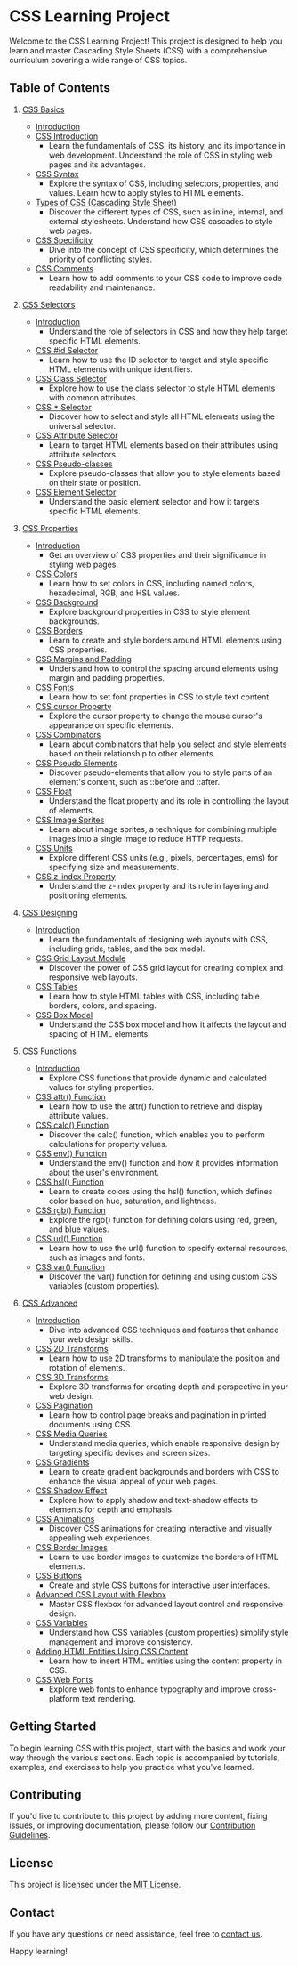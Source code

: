 # CSS Learning Project

Welcome to the CSS Learning Project! This project is designed to help you learn and master Cascading Style Sheets (CSS) with a comprehensive curriculum covering a wide range of CSS topics.

## Table of Contents

1. [CSS Basics](#css-basics)
   - [Introduction](#introduction)
   - [CSS Introduction](#css-introduction)
     - Learn the fundamentals of CSS, its history, and its importance in web development. Understand the role of CSS in styling web pages and its advantages.
   - [CSS Syntax](#css-syntax)
     - Explore the syntax of CSS, including selectors, properties, and values. Learn how to apply styles to HTML elements.
   - [Types of CSS (Cascading Style Sheet)](#types-of-css)
     - Discover the different types of CSS, such as inline, internal, and external stylesheets. Understand how CSS cascades to style web pages.
   - [CSS Specificity](#css-specificity)
     - Dive into the concept of CSS specificity, which determines the priority of conflicting styles.
   - [CSS Comments](#css-comments)
     - Learn how to add comments to your CSS code to improve code readability and maintenance.

2. [CSS Selectors](#css-selectors)
   - [Introduction](#introduction)
     - Understand the role of selectors in CSS and how they help target specific HTML elements.
   - [CSS #id Selector](#css-id-selector)
     - Learn how to use the ID selector to target and style specific HTML elements with unique identifiers.
   - [CSS Class Selector](#css-class-selector)
     - Explore how to use the class selector to style HTML elements with common attributes.
   - [CSS * Selector](#css-all-selector)
     - Discover how to select and style all HTML elements using the universal selector.
   - [CSS Attribute Selector](#css-attribute-selector)
     - Learn to target HTML elements based on their attributes using attribute selectors.
   - [CSS Pseudo-classes](#css-pseudo-classes)
     - Explore pseudo-classes that allow you to style elements based on their state or position.
   - [CSS Element Selector](#css-element-selector)
     - Understand the basic element selector and how it targets specific HTML elements.

3. [CSS Properties](#css-properties)
   - [Introduction](#introduction)
     - Get an overview of CSS properties and their significance in styling web pages.
   - [CSS Colors](#css-colors)
     - Learn how to set colors in CSS, including named colors, hexadecimal, RGB, and HSL values.
   - [CSS Background](#css-background)
     - Explore background properties in CSS to style element backgrounds.
   - [CSS Borders](#css-borders)
     - Learn to create and style borders around HTML elements using CSS properties.
   - [CSS Margins and Padding](#css-margins-and-padding)
     - Understand how to control the spacing around elements using margin and padding properties.
   - [CSS Fonts](#css-fonts)
     - Learn how to set font properties in CSS to style text content.
   - [CSS cursor Property](#css-cursor-property)
     - Explore the cursor property to change the mouse cursor's appearance on specific elements.
   - [CSS Combinators](#css-combinators)
     - Learn about combinators that help you select and style elements based on their relationship to other elements.
   - [CSS Pseudo Elements](#css-pseudo-elements)
     - Discover pseudo-elements that allow you to style parts of an element's content, such as ::before and ::after.
   - [CSS Float](#css-float)
     - Understand the float property and its role in controlling the layout of elements.
   - [CSS Image Sprites](#css-image-sprites)
     - Learn about image sprites, a technique for combining multiple images into a single image to reduce HTTP requests.
   - [CSS Units](#css-units)
     - Explore different CSS units (e.g., pixels, percentages, ems) for specifying size and measurements.
   - [CSS z-index Property](#css-z-index-property)
     - Understand the z-index property and its role in layering and positioning elements.

4. [CSS Designing](#css-designing)
   - [Introduction](#introduction)
     - Learn the fundamentals of designing web layouts with CSS, including grids, tables, and the box model.
   - [CSS Grid Layout Module](#css-grid-layout)
     - Discover the power of CSS grid layout for creating complex and responsive web layouts.
   - [CSS Tables](#css-tables)
     - Learn how to style HTML tables with CSS, including table borders, colors, and spacing.
   - [CSS Box Model](#css-box-model)
     - Understand the CSS box model and how it affects the layout and spacing of HTML elements.

5. [CSS Functions](#css-functions)
   - [Introduction](#introduction)
     - Explore CSS functions that provide dynamic and calculated values for styling properties.
   - [CSS attr() Function](#css-attr-function)
     - Learn how to use the attr() function to retrieve and display attribute values.
   - [CSS calc() Function](#css-calc-function)
     - Discover the calc() function, which enables you to perform calculations for property values.
   - [CSS env() Function](#css-env-function)
     - Understand the env() function and how it provides information about the user's environment.
   - [CSS hsl() Function](#css-hsl-function)
     - Learn to create colors using the hsl() function, which defines color based on hue, saturation, and lightness.
   - [CSS rgb() Function](#css-rgb-function)
     - Explore the rgb() function for defining colors using red, green, and blue values.
   - [CSS url() Function](#css-url-function)
     - Learn how to use the url() function to specify external resources, such as images and fonts.
   - [CSS var() Function](#css-var-function)
     - Discover the var() function for defining and using custom CSS variables (custom properties).

6. [CSS Advanced](#css-advanced)
   - [Introduction](#introduction)
     - Dive into advanced CSS techniques and features that enhance your web design skills.
   - [CSS 2D Transforms](#css-2d-transforms)
     - Learn how to use 2D transforms to manipulate the position and rotation of elements.
   - [CSS 3D Transforms](#css-3d-transforms)
     - Explore 3D transforms for creating depth and perspective in your web design.
   - [CSS Pagination](#css-pagination)
     - Learn how to control page breaks and pagination in printed documents using CSS.
   - [CSS Media Queries](#css-media-queries)
     - Understand media queries, which enable responsive design by targeting specific devices and screen sizes.
   - [CSS Gradients](#css-gradients)
     - Learn to create gradient backgrounds and borders with CSS to enhance the visual appeal of your web pages.
   - [CSS Shadow Effect](#css-shadow-effect)
     - Explore how to apply shadow and text-shadow effects to elements for depth and emphasis.
   - [CSS Animations](#css-animations)
     - Discover CSS animations for creating interactive and visually appealing web experiences.
   - [CSS Border Images](#css-border-images)
     - Learn to use border images to customize the borders of HTML elements.
   - [CSS Buttons](#css-buttons)
     - Create and style CSS buttons for interactive user interfaces.
   - [Advanced CSS Layout with Flexbox](#css-flexbox)
     - Master CSS flexbox for advanced layout control and responsive design.
   - [CSS Variables](#css-variables)
     - Understand how CSS variables (custom properties) simplify style management and improve consistency.
   - [Adding HTML Entities Using CSS Content](#css-html-entities)
     - Learn how to insert HTML entities using the content property in CSS.
   - [CSS Web Fonts](#css-web-fonts)
     - Explore web fonts to enhance typography and improve cross-platform text rendering.

## Getting Started

To begin learning CSS with this project, start with the basics and work your way through the various sections. Each topic is accompanied by tutorials, examples, and exercises to help you practice what you've learned.

## Contributing

If you'd like to contribute to this project by adding more content, fixing issues, or improving documentation, please follow our [Contribution Guidelines](CONTRIBUTING.md).

## License

This project is licensed under the [MIT License](LICENSE).

## Contact

If you have any questions or need assistance, feel free to [contact us](mailto:alexandru.larion@belabs.dev).

Happy learning!